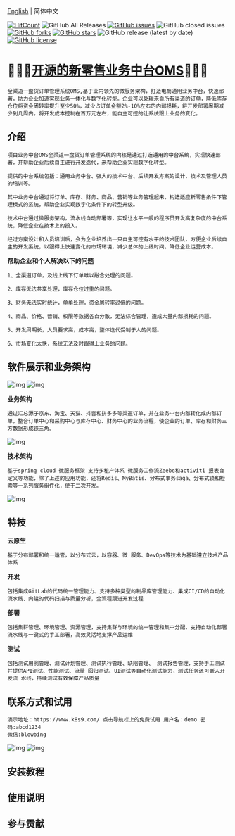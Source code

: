 [English](./README_EN.md) | 简体中文

<p align="center">
  
[![HitCount](http://hits.dwyl.com/eeveek/oms.svg)](http://hits.dwyl.com/eeveek/oms)
![GitHub All Releases](https://img.shields.io/github/downloads/eeveek/oms/total)
[![GitHub issues](https://img.shields.io/github/issues/eeveek/oms)](https://github.com/eeveek/oms/issues)
![GitHub closed issues](https://img.shields.io/github/issues-closed/eeveek/oms)
[![GitHub forks](https://img.shields.io/github/forks/eeveek/oms)](https://github.com/eeveek/oms/network)
[![GitHub stars](https://img.shields.io/github/stars/eeveek/oms)](https://github.com/eeveek/oms/stargazers)
![GitHub release (latest by date)](https://img.shields.io/github/v/release/eeveek/oms)
[![GitHub license](https://img.shields.io/github/license/eeveek/oms)](https://github.com/eeveek/oms/blob/master/LICENSE)

</p>


# 🔺🔺🔺[开源的新零售业务中台OMS](https://www.k8s9.com)🔺🔺🔺
```
全渠道一盘货订单管理系统OMS,基于业内领先的微服务架构，打造电商通用业务中台，快速部署，助力企业加速实现业务一体化与数字化转型。企业可以处理来自所有渠道的订单，降低库存仓位将资金周转率提升至少50%，减少占订单金额2%-10%左右的内部损耗，将开发部署周期减少到几周内，将开发成本控制在百万元左右，能自主可控的让系统跟上业务的变化。
```
## 介绍
```
项目业务中台OMS全渠道一盘货订单管理系统的内核是通过打造通用的中台系统，实现快速部署，并帮助企业后续自主进行开发迭代，来帮助企业实现数字化转型。

提供的中台系统包括：通用业务中台、强大的技术中台、后续开发方案的设计，技术及管理人员的培训等。

其中业务中台通过将订单、库存、财务、商品、营销等业务管理起来，构造适应新零售条件下管理模式的系统，帮助企业实现数字化条件下的转型升级。

技术中台通过微服务架构，流水线自动部署等，实现让水平一般的程序员开发高复杂度的中台系统，降低企业在技术上的投入。

经过方案设计和人员培训后，会为企业培养出一只自主可控有水平的技术团队，方便企业后续自主的开发系统，以跟得上快速变化的市场环境，减少总体的上线时间，降低企业运营成本。
```
__帮助企业和个人解决以下的问题__

```
1、全渠道订单，及线上线下订单难以融合处理的问题。

2、库存无法共享处理，库存仓位过重的问题。

3、财务无法实时统计，单单处理，资金周转率过低的问题。

4、商品、价格、营销、权限等数据各自分散，无法综合管理，造成大量内部损耗的问题。

5、开发周期长，人员要求高，成本高，整体迭代受制于人的问题。

6、市场变化太快，系统无法及时跟得上业务的问题。
```
## 软件展示和业务架构

![img](https://github.com/FJ-OMS/oms-erp/blob/main/%E4%B8%9A%E5%8A%A1.png)
![img](https://github.com/FJ-OMS/oms-erp/blob/main/%E9%85%8D%E7%BD%AE.png)

__业务架构__
 
    通过汇总源于京东、淘宝、天猫、抖音和拼多多等渠道订单，并在业务中台内部转化成内部订单，整合订单中心和采购中心与库存中心、财务中心的业务流程，使企业的订单、库存和财务三方数据形成铁三角。

![img](https://github.com/eeveek/oms/blob/main/%E4%B8%9A%E5%8A%A1%E6%9E%B6%E6%9E%84.png)

__技术架构__ 

    基于spring cloud 微服务框架 支持多租户体系 微服务工作流Zeebe和activiti 报表自定义等功能，除了上述的应用功能，还将Redis、MyBatis、分布式事务saga、分布式锁和检索等一系列服务组件化，便于二次开发。


![img](https://github.com/FJ-OMS/oms-erp/blob/main/%E6%8A%80%E6%9C%AF%E6%9E%B6%E6%9E%84.png)



## 特技

__云原生__
```
基于分布部署和统一运管，以分布式云，以容器、微 服务、DevOps等技术为基础建立技术产品体系
```
__开发__

```
包括集成GitLab的代码统一管理能力、支持多种类型的制品库管理能力、集成CI/CD的自动化流水线、内建的代码扫描与质量分析，全流程跟进开发过程
```
__部署__
```
包括集群管理、环境管理、资源管理，支持集群与环境的统一管理和集中分配，支持自动化部署流水线与一键式的手工部署，高效灵活地支撑产品运维
```
__测试__
```
包括测试用例管理、测试计划管理、测试执行管理、缺陷管理、 测试报告管理，支持手工测试并提供API测试、性能测试、流量 回归测试、UI测试等自动化测试能力，测试任务还可嵌入开发流 水线，持续测试有效保障产品质量
```

## 联系方式和试用

```
演示地址：https://www.k8s9.com/ 点击导航栏上的免费试用 用户名：demo 密码:abcd1234
微信:blowbing
```



![img](https://github.com/eeveek/oms/blob/main/front-end/we.png)  ![img](https://github.com/eeveek/oms/blob/main/front-end/gzh.png)

## 安装教程

## 使用说明

## 参与贡献
